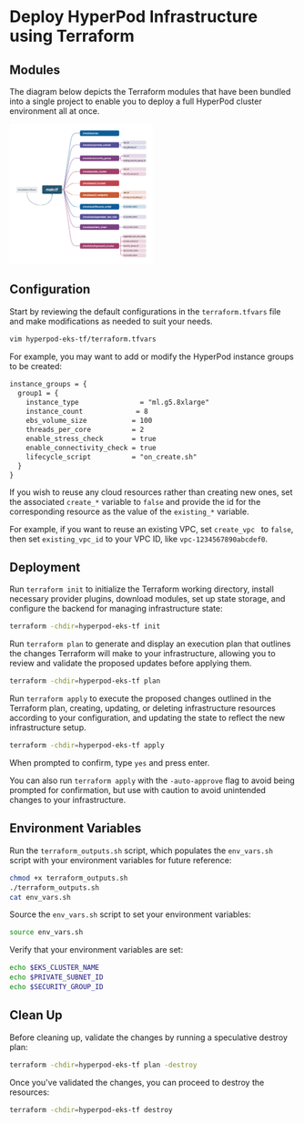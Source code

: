 # Deploy HyperPod Infrastructure using Terraform

## Modules

The diagram below depicts the Terraform modules that have been bundled into a single project to enable you to deploy a full HyperPod cluster environment all at once. 

<img src="./smhp_tf_modules.png" width="50%"/>

## Configuration
Start by reviewing the default configurations in the `terraform.tfvars` file and make modifications as needed to suit your needs. 

```bash 
vim hyperpod-eks-tf/terraform.tfvars 
```
For example, you may want to add or modify the HyperPod instance groups to be created:
```
instance_groups = {
  group1 = {
    instance_type               = "ml.g5.8xlarge"
    instance_count             = 8
    ebs_volume_size           = 100
    threads_per_core          = 2
    enable_stress_check       = true
    enable_connectivity_check = true
    lifecycle_script          = "on_create.sh"
  }
}
```
If you wish to reuse any cloud resources rather than creating new ones, set the associated `create_*` variable to `false` and provide the id for the corresponding resource as the value of the `existing_*` variable. 

For example, if you want to reuse an existing VPC, set `create_vpc ` to `false`, then set `existing_vpc_id` to your VPC ID, like `vpc-1234567890abcdef0`. 

## Deployment 
Run `terraform init` to initialize the Terraform working directory, install necessary provider plugins, download modules, set up state storage, and configure the backend for managing infrastructure state: 

```bash 
terraform -chdir=hyperpod-eks-tf init
```
Run `terraform plan` to generate and display an execution plan that outlines the changes Terraform will make to your infrastructure, allowing you to review and validate the proposed updates before applying them.

```bash 
terraform -chdir=hyperpod-eks-tf plan
```
Run `terraform apply` to execute the proposed changes outlined in the Terraform plan, creating, updating, or deleting infrastructure resources according to your configuration, and updating the state to reflect the new infrastructure setup.

```bash 
terraform -chdir=hyperpod-eks-tf apply 
```
When prompted to confirm, type `yes` and press enter.

You can also run `terraform apply` with the `-auto-approve` flag to avoid being prompted for confirmation, but use with caution to avoid unintended changes to your infrastructure. 

## Environment Variables
Run the `terraform_outputs.sh` script, which populates the `env_vars.sh` script with your environment variables for future reference: 
```bash 
chmod +x terraform_outputs.sh
./terraform_outputs.sh
cat env_vars.sh 
```
Source the `env_vars.sh` script to set your environment variables: 
```bash 
source env_vars.sh
```
Verify that your environment variables are set: 
```bash
echo $EKS_CLUSTER_NAME
echo $PRIVATE_SUBNET_ID
echo $SECURITY_GROUP_ID
```

## Clean Up

Before cleaning up, validate the changes by running a speculative destroy plan: 

```bash
terraform -chdir=hyperpod-eks-tf plan -destroy
```

Once you've validated the changes, you can proceed to destroy the resources: 
```bash 
terraform -chdir=hyperpod-eks-tf destroy
```
